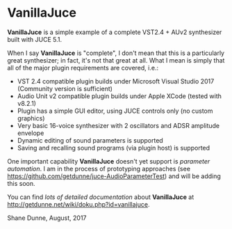 # VanillaJuce

**VanillaJuce** is a simple example of a complete VST2.4 + AUv2 synthesizer built with JUCE 5.1.

When I say **VanillaJuce** is "complete", I don't mean that this is a particularly great synthesizer; in fact, it's not that great at all. What I mean is simply that all of the major plugin requirements are covered, i.e.:
- VST 2.4 compatible plugin builds under Microsoft Visual Studio 2017 (Community version is sufficient)
- Audio Unit v2 compatible plugin builds under Apple XCode (tested with v8.2.1)
- Plugin has a simple GUI editor, using JUCE controls only (no custom graphics)
- Very basic 16-voice synthesizer with 2 oscillators and ADSR amplitude envelope
- Dynamic editing of sound parameters is supported
- Saving and recalling sound programs (via plugin host) is supported

One important capability **VanillaJuce** doesn't yet support is *parameter automation*. I am in the process of prototyping approaches (see https://github.com/getdunne/juce-AudioParameterTest) and will be adding this soon.

You can find *lots of detailed documentation* about **VanillaJuce** at http://getdunne.net/wiki/doku.php?id=vanillajuce.

Shane Dunne,
August, 2017
